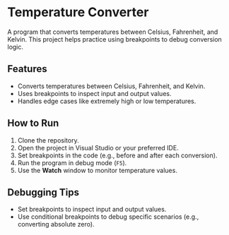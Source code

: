 # Temperature Converter

A program that converts temperatures between Celsius, Fahrenheit, and Kelvin. This project helps practice using breakpoints to debug conversion logic.

## Features
- Converts temperatures between Celsius, Fahrenheit, and Kelvin.
- Uses breakpoints to inspect input and output values.
- Handles edge cases like extremely high or low temperatures.

## How to Run
1. Clone the repository.
2. Open the project in Visual Studio or your preferred IDE.
3. Set breakpoints in the code (e.g., before and after each conversion).
4. Run the program in debug mode (`F5`).
5. Use the **Watch** window to monitor temperature values.

## Debugging Tips
- Set breakpoints to inspect input and output values.
- Use conditional breakpoints to debug specific scenarios (e.g., converting absolute zero).
